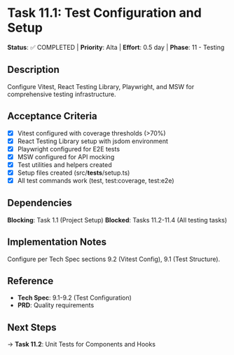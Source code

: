 # Task 11.1: Test Configuration and Setup

**Status**: ✅ COMPLETED | **Priority**: Alta | **Effort**: 0.5 day | **Phase**: 11 - Testing

## Description
Configure Vitest, React Testing Library, Playwright, and MSW for comprehensive testing infrastructure.

## Acceptance Criteria
- [x] Vitest configured with coverage thresholds (>70%)
- [x] React Testing Library setup with jsdom environment
- [x] Playwright configured for E2E tests
- [x] MSW configured for API mocking
- [x] Test utilities and helpers created
- [x] Setup files created (src/__tests__/setup.ts)
- [x] All test commands work (test, test:coverage, test:e2e)

## Dependencies
**Blocking**: Task 1.1 (Project Setup)
**Blocked**: Tasks 11.2-11.4 (All testing tasks)

## Implementation Notes
Configure per Tech Spec sections 9.2 (Vitest Config), 9.1 (Test Structure).

## Reference
- **Tech Spec**: 9.1-9.2 (Test Configuration)
- **PRD**: Quality requirements

## Next Steps
→ **Task 11.2**: Unit Tests for Components and Hooks
